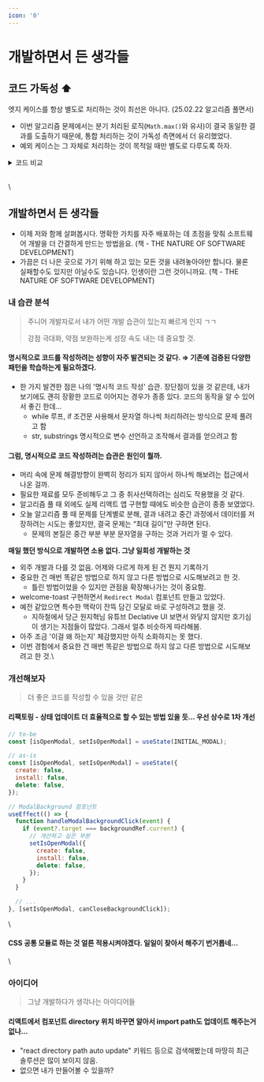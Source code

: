 ```yaml
---
icon: '0'
---
```


# 개발하면서 든 생각들

## 코드 가독성 ⬆︎

엣지 케이스를 항상 별도로 처리하는 것이 최선은 아니다. (25.02.22 알고리즘 풀면서)

* 이번 알고리즘 문제에서는 분기 처리된 로직(`Math.max()`와 유사)이 결국 동일한 결과를 도출하기 때문에, 통합 처리하는 것이 가독성 측면에서 더 유리했었다.
* 예외 케이스는 그 자체로 처리하는 것이 목적일 때만 별도로 다루도록 하자.

<details>

<summary>코드 비교</summary>

```js
// 현재
if (gain.length === 1) {
  return Math.max(0, gain[0]);
}

// 통합해보면? ✅
const largestAltitude = function(gain) {
  let altitude = 0;
  let max = 0;
  
  for (const change of gain) {
      altitude += change;
      max = Math.max(max, altitude);
  }
  
  return max;
}
```

</details>

\
\


## 개발하면서 든 생각들

* 이제 저와 함께 살펴봅시다. 명확한 가치를 자주 배포하는 데 초점을 맞춰 소프트웨어 개발을 더 간결하게 만드는 방법을요. (책 - THE NATURE OF SOFTWARE DEVELOPMENT)
* 가끔은 더 나은 곳으로 가기 위해 하고 있는 모든 것을 내려놓아야만 합니다. 물론 실패할수도 있지만 아닐수도 있습니다. 인생이란 그런 것이니까요. (책 - THE NATURE OF SOFTWARE DEVELOPMENT)

### 내 습관 분석

> 주니어 개발자로서 내가 어떤 개발 습관이 있는지 빠르게 인지 ㄱㄱ
>
> 강점 극대화, 약점 보완하는게 성장 속도 내는 데 중요할 것.

#### 명시적으로 코드를 작성하려는 성향이 자주 발견되는 것 같다. ⇒ 기존에 검증된 다양한 패턴을 학습하는게 필요하겠다.

* 한 가지 발견한 점은 나의 '명시적 코드 작성' 습관. 장단점이 있을 것 같은데, 내가 보기에도 괜히 장황한 코드로 이어지는 경우가 종종 있다. 코드의 동작을 알 수 있어서 좋긴 한데…
  * ⁠while 루프, if 조건문 사용해서 문자열 하나씩 처리하려는 방식으로 문제 풀려고 함
  * str, ⁠substrings 명시적으로 변수 선언하고 조작해서 결과를 얻으려고 함

#### 그럼, 명시적으로 코드 작성하려는 습관은 원인이 뭘까.

* 머리 속에 문제 해결방향이 완벽히 정리가 되지 않아서 하나씩 해보려는 접근에서 나온 걸까.
* 필요한 재료를 모두 준비해두고 그 중 취사선택하려는 심리도 작용했을 것 같다.
* 알고리즘 풀 때 외에도 실제 리액트 앱 구현할 때에도 비슷한 습관이 종종 보였었다.
* 오늘 알고리즘 풀 때 문제를 단계별로 분해, 결과 내려고 중간 과정에서 데이터를 저장하려는 시도는 좋았지만, 결국 문제는 “최대 길이”만 구하면 된다.
  * 문제의 본질은 중간 부분 부분 문자열을 구하는 것과 거리가 멀 수 있다.

**매일 했던 방식으로 개발하면 소용 없다. 그냥 일회성 개발하는 것**

* 외주 개발과 다를 것 없음. 어제와 다르게 하게 된 건 뭔지 기록하기
* 중요한 건 매번 똑같은 방법으로 하지 않고 다른 방법으로 시도해보려고 한 것.
  * 틀린 방법이었을 수 있지만 관점을 확장해나가는 것이 중요함.
* welcome-toast 구현하면서 `Redirect Modal` 컴포넌트 만들고 있었다.
* 예전 같았으면 특수한 맥락이 잔뜩 담긴 모달로 바로 구성하려고 했을 것.
  * 지하철에서 당근 원지혁님 유튜브 Declative UI 보면서 와닿지 않지만 호기심이 생기는 지점들이 많았다. 그래서 얼추 비슷하게 따라해봄.
* 아주 조금 '이걸 왜 하는지' 체감했지만 아직 소화하지는 못 했다.
* 이번 경험에서 중요한 건 매번 똑같은 방법으로 하지 않고 다른 방법으로 시도해보려고 한 것.\\

### 개선해보자

> 더 좋은 코드를 작성할 수 있을 것만 같은

#### 리팩토링 - 상태 업데이트 더 효율적으로 할 수 있는 방법 있을 듯… 우선 상수로 1차 개선

```js
// to-be
const [isOpenModal, setIsOpenModal] = useState(INITIAL_MODAL);

// as-is
const [isOpenModal, setIsOpenModal] = useState({
  create: false,
  install: false,
  delete: false,
});

// ModalBackground 컴포넌트
useEffect(() => {
  function handleModalBackgroundClick(event) {
    if (event?.target === backgroundRef.current) {
      // 개선하고 싶은 부분
      setIsOpenModal({
        create: false,
        install: false,
        delete: false,
      });
    }
  }

  // ...
}, [setIsOpenModal, canCloseBackgroundClick]);
```

\\

#### CSS 공통 모듈로 하는 것 얼른 적용시켜야겠다. 일일이 찾아서 해주기 번거롭네…

\\

### 아이디어

> 그냥 개발하다가 생각나는 아이디어들

#### 리액트에서 컴포넌트 directory 위치 바꾸면 알아서 import path도 업데이트 해주는거 없나…

* "react directory path auto update" 키워드 등으로 검색해봤는데 마땅히 최근 솔루션은 많이 보이지 않음.
* 없으면 내가 만들어볼 수 있을까?
